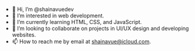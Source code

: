 - 👋 Hi, I’m @shainavuedev
- 👀 I’m interested in web development.
- 🌱 I’m currently learning HTML, CSS, and JavaScript.
- 💞️ I’m looking to collaborate on projects in UI/UX design and developing websites.
- 📫 How to reach me by email at shainavue@icloud.com.

<!---
shainavuedev/shainavuedev is a ✨ special ✨ repository because its `README.md` (this file) appears on your GitHub profile.
You can click the Preview link to take a look at your changes.
--->
